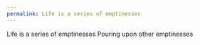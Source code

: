 ```yaml
---
permalink: Life is a series of emptinesses
---
```

Life is a series of emptinesses 
Pouring upon other emptinesses
